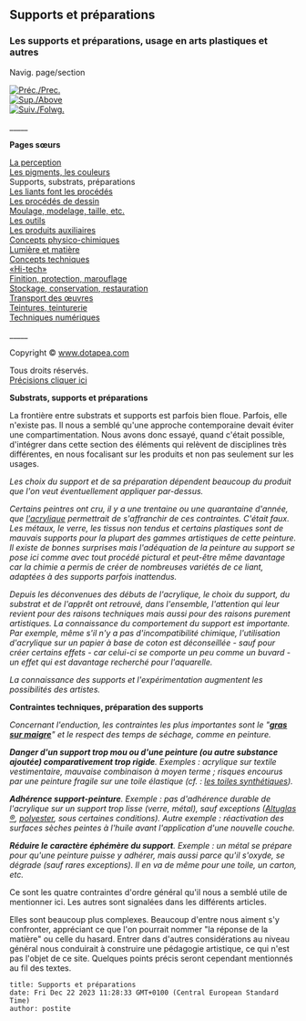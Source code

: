 ## Supports et préparations
### Les supports et préparations, usage en arts plastiques et autres
 Navig. page/section

[![Préc./Prec.](_derived/back_cmp_themenoir010_back.gif)](pigments.html)  
[![Sup./Above](_derived/up_cmp_themenoir010_up.gif)](themes.html)  
[![Suiv./Folwg.](_derived/next_cmp_themenoir010_next.gif)](liants.html)

\_\_\_\_\_

**Pages sœurs**

[La perception](perception.html)  
[Les pigments, les couleurs](pigments.html)  
Supports, substrats, préparations  
[Les liants font les procédés](liants.html)  
[Les procédés de dessin](procedesdessin.html)  
[Moulage, modelage, taille, etc.](produitsnonliants.html)  
[Les outils](outils.html)  
[Les produits auxiliaires](auxiliairesproduits.html)  
[Concepts physico-chimiques](conceptsphysicchim.html)  
[Lumière et matière](chap25lumiereetmatiere.html)  
[Concepts techniques](conceptstechniques.html)  
[«Hi-tech»](hitech.html)  
[Finition, protection, marouflage](finitionprotecmaroufl.html)  
[Stockage, conservation, restauration](entretienrestauration.html)  
[Transport des œuvres](transportoeuvres.html)  
[Teintures, teinturerie](teinturerie.html)  
[Techniques numériques](numerique.html)

\_\_\_\_\_

Copyright © www.dotapea.com

Tous droits réservés.  
[Précisions cliquer ici](droitscopie.html)

  

**Substrats, supports et préparations**  

La frontière entre substrats et supports est parfois bien floue. Parfois, elle n'existe pas. Il nous a semblé qu'une approche contemporaine devait éviter une compartimentation. Nous avons donc essayé, quand c'était possible, d'intégrer dans cette section des éléments qui relèvent de disciplines très différentes, en nous focalisant sur les produits et non pas seulement sur les usages.

_Les choix du support et de sa préparation dépendent beaucoup du produit que l'on veut éventuellement appliquer par-dessus._

_Certains peintres ont cru, il y a une trentaine ou une quarantaine d'année, que [l'acrylique](acrylique.html) permettrait de s'affranchir de ces contraintes. C'était faux. Les métaux, le verre, les tissus non tendus et certains plastiques sont de mauvais supports pour la plupart des gammes artistiques de cette peinture. Il existe de bonnes surprises mais l'adéquation de la peinture au support se pose ici comme avec tout procédé pictural et peut-être même davantage car la chimie a permis de créer de nombreuses variétés de ce liant, adaptées à des supports parfois inattendus._

_Depuis les déconvenues des débuts de l'acrylique, le choix du support, du substrat et de l'apprêt ont retrouvé, dans l'ensemble, l'attention qui leur revient pour des raisons techniques mais aussi pour des raisons purement artistiques. La connaissance du comportement du support est importante. Par exemple, même s'il n'y a pas d'incompatibilité chimique, l'utilisation d'acrylique sur un papier à base de coton est déconseillée - sauf pour créer certains effets - car celui-ci se comporte un peu comme un buvard - un effet qui est davantage recherché pour l'aquarelle._

_La connaissance des supports et l'expérimentation augmentent les possibilités des artistes._

**Contraintes techniques, préparation des supports**

_Concernant l'enduction, les contraintes les plus importantes sont le "**[gras sur maigre](grassurmaigre.html)**" et le respect des temps de séchage, comme en peinture._

_**Danger d'un support trop mou ou d'une peinture (ou autre substance ajoutée) comparativement trop rigide**. Exemples : acrylique sur textile vestimentaire, mauvaise combinaison à moyen terme ; risques encourus par une peinture fragile sur une toile élastique (cf. : [les toiles synthétiques](synthetiquetoiles.html))._

_**Adhérence support-peinture**. Exemple : pas d'adhérence durable de l'acrylique sur un support trop lisse (verre, métal), sauf exceptions ([Altuglas ®](plastiques.html#altuglas), [polyester](polyester.html), sous certaines conditions). Autre exemple : réactivation des surfaces sèches peintes à l'huile avant l'application d'une nouvelle couche._

_**Réduire le caractère éphémère du support**. Exemple : un métal se prépare pour qu'une peinture puisse y adhérer, mais aussi parce qu'il s'oxyde, se dégrade (sauf rares exceptions). Il en va de même pour une toile, un carton, etc._

Ce sont les quatre contraintes d'ordre général qu'il nous a semblé utile de mentionner ici. Les autres sont signalées dans les différents articles.

Elles sont beaucoup plus complexes. Beaucoup d'entre nous aiment s'y confronter, appréciant ce que l'on pourrait nommer "la réponse de la matière" ou celle du hasard. Entrer dans d'autres considérations au niveau général nous conduirait à construire une pédagogie artistique, ce qui n'est pas l'objet de ce site. Quelques points précis seront cependant mentionnés au fil des textes.


```
title: Supports et préparations
date: Fri Dec 22 2023 11:28:33 GMT+0100 (Central European Standard Time)
author: postite
```
